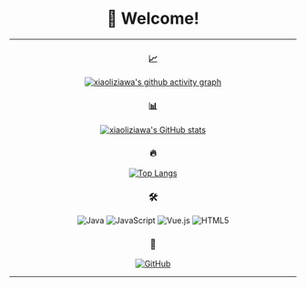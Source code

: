 # <div align="center">👋 Welcome!</div>

<div align="center">

---

### 📈
[![xiaoliziawa's github activity graph](https://github-readme-activity-graph.vercel.app/graph?username=xiaoliziawa&theme=tokyo-night)](https://github.com/xiaoliziawa)

### 📊
[![xiaoliziawa's GitHub stats](https://github-readme-stats.vercel.app/api?username=xiaoliziawa&show_icons=true&theme=tokyonight)](https://github.com/xiaoliziawa)

### 🔥
[![Top Langs](https://github-readme-stats.vercel.app/api/top-langs/?username=xiaoliziawa&layout=compact&theme=tokyonight)](https://github.com/xiaoliziawa)


### 🛠️
![Java](https://img.shields.io/badge/-Java-007396?style=flat-square&logo=java&logoColor=white)
![JavaScript](https://img.shields.io/badge/-JavaScript-F7DF1E?style=flat-square&logo=javascript&logoColor=black)
![Vue.js](https://img.shields.io/badge/-Vue.js-4FC08D?style=flat-square&logo=vue.js&logoColor=white)
![HTML5](https://img.shields.io/badge/-HTML5-E34F26?style=flat-square&logo=html5&logoColor=white)

### 🤝
[![GitHub](https://img.shields.io/badge/-GitHub-181717?style=flat-square&logo=github&logoColor=white)](https://github.com/xiaoliziawa)

---

</div>